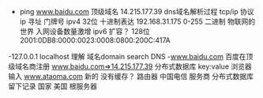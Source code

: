 - ping www.baidu.com  顶级域名
    14.215.177.39   dns域名解析过程
    tcp/ip 协议
    ip 寻址  门牌号
    ipv4 32位  十进制表达 192.168.31.175  0-255
    二进制
    物联网的世界 入网设备数量激增
    ipv6  扩容？
    128位  2001:0DB8:0000:0023:0008:0800:200C:417A

-127.0.0.1  localhost 理解
    域名domain   search  DNS
-www.baidu.com 百度在顶级域名商注册 www.baidu.com=>14.215.177.39
    分布式数据库
    key:value
    浏览器  输入 www.ataoma.com 新的
    没有缓存？
    路由器
    中国电信 服务商  分布式数据库留下记录
    国家
    美国 根服务器
